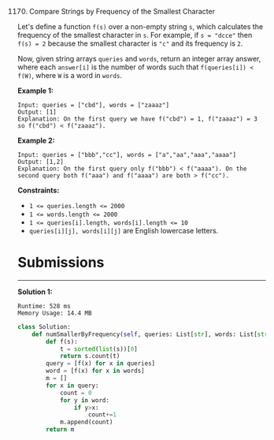 1170. Compare Strings by Frequency of the Smallest Character

Let's define a function `f(s)` over a non-empty string `s`, which calculates the frequency of the smallest character in `s`. For example, if `s = "dcce"` then `f(s) = 2` because the smallest character is `"c"` and its frequency is `2`.

Now, given string arrays `queries` and `words`, return an integer array answer, where each `answer[i]` is the number of words such that `f(queries[i]) < f(W)`, where `W` is a word in `words`.

 

**Example 1:**
```
Input: queries = ["cbd"], words = ["zaaaz"]
Output: [1]
Explanation: On the first query we have f("cbd") = 1, f("zaaaz") = 3 so f("cbd") < f("zaaaz").
```

**Example 2:**
```
Input: queries = ["bbb","cc"], words = ["a","aa","aaa","aaaa"]
Output: [1,2]
Explanation: On the first query only f("bbb") < f("aaaa"). On the second query both f("aaa") and f("aaaa") are both > f("cc").
``` 

**Constraints:**

* `1 <= queries.length <= 2000`
* `1 <= words.length <= 2000`
* `1 <= queries[i].length, words[i].length <= 10`
* `queries[i][j], words[i][j]` are English lowercase letters.

# Submissions
---
**Solution 1:**
```
Runtime: 528 ms
Memory Usage: 14.4 MB
```
```python
class Solution:
    def numSmallerByFrequency(self, queries: List[str], words: List[str]) -> List[int]:
        def f(s):
            t = sorted(list(s))[0]
            return s.count(t)
        query = [f(x) for x in queries]
        word = [f(x) for x in words]
        m = []
        for x in query:
            count = 0
            for y in word:
                if y>x:
                    count+=1
            m.append(count)
        return m
```
